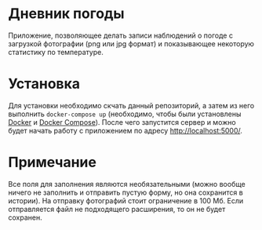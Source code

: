 # Дневник погоды

Приложение, позволяющее делать записи наблюдений о погоде с загрузкой фотографии
 (png или jpg формат) и показывающее некоторую статистику по температуре.
 
# Установка

Для установки необходимо скчать данный репозиторий, а затем из него выполнить 
``docker-compose up`` (необходимо, чтобы были установлены [Docker](https://www.docker.com/get-started) и [Docker Compose](https://docs.docker.com/compose/install/)).
После чего запустится сервер и можно будет начать работу с приложением по адресу [http://localhost:5000/](http://localhost:5000/). 

# Примечание 
Все поля для заполнения являются необязательными (можно вообще ничего не заполнить и отправить пустую 
форму, но она сохранится в истории). На отправку фотографий стоит ограничение в 100 Мб. Если отправляется файл 
не подходящего расширения, то он не будет сохранен.
